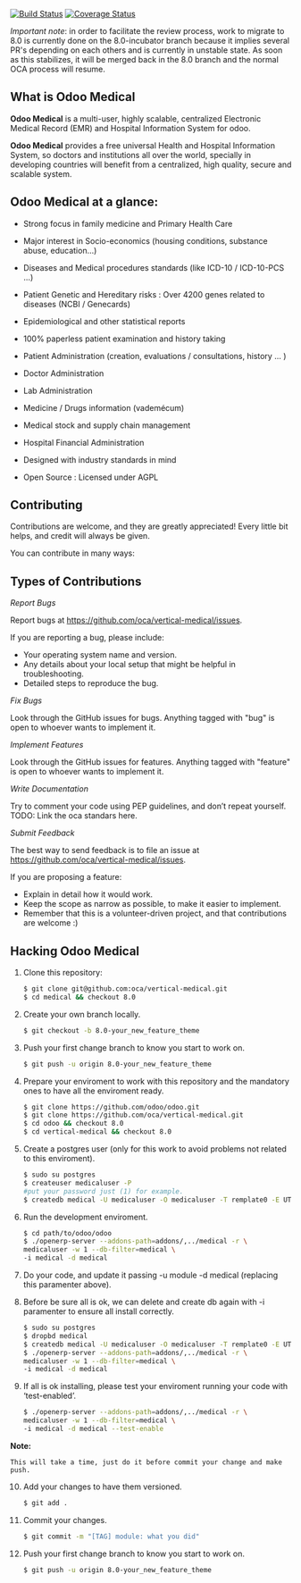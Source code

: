 [![Build Status](https://travis-ci.org/OCA/vertical-medical.svg?branch=8.0)](https://travis-ci.org/OCA/vertical-medical)
[![Coverage Status](https://coveralls.io/repos/OCA/vertical-medical/badge.png?branch=8.0)](https://coveralls.io/r/OCA/vertical-medical?branch=8.0)

*Important note*: in order to facilitate the review process, work to migrate to 8.0 is currently done on the 8.0-incubator branch because it implies several PR's depending on each others and is currently in unstable state. As soon as this stabilizes, it will be merged back in the 8.0 branch and the normal OCA process will resume.

What is Odoo Medical
---

**Odoo Medical** is a multi-user, highly scalable, centralized Electronic Medical
Record (EMR) and Hospital Information System for odoo.

**Odoo Medical** provides a free universal Health and Hospital Information System,
so doctors and institutions all over the world, specially in developing
countries will benefit from a centralized, high quality, secure and scalable
system.

Odoo Medical at a glance:
---

- Strong focus in family medicine and Primary Health Care

- Major interest in Socio-economics (housing conditions, substance abuse,
education...)

- Diseases and Medical procedures standards (like ICD-10 / ICD-10-PCS ...)

- Patient Genetic and Hereditary risks : Over 4200 genes related to
diseases (NCBI / Genecards)

- Epidemiological and other statistical reports

- 100% paperless patient examination and history taking

- Patient Administration
(creation, evaluations / consultations, history ... )

- Doctor Administration

- Lab Administration

- Medicine / Drugs information (vademécum)

- Medical stock and supply chain management

- Hospital Financial Administration

- Designed with industry standards in mind

- Open Source : Licensed under AGPL


Contributing
---

Contributions are welcome, and they are greatly appreciated! Every
little bit helps, and credit will always be given. 

You can contribute in many ways:

Types of Contributions
---

*Report Bugs*

Report bugs at https://github.com/oca/vertical-medical/issues.

If you are reporting a bug, please include:

- Your operating system name and version.
- Any details about your local setup that might be helpful in troubleshooting.
- Detailed steps to reproduce the bug.

*Fix Bugs*

Look through the GitHub issues for bugs. Anything tagged with "bug"
is open to whoever wants to implement it.

*Implement Features*

Look through the GitHub issues for features. Anything tagged with "feature"
is open to whoever wants to implement it.

*Write Documentation*

Try to comment your code using PEP guidelines, and don’t repeat yourself.
TODO: Link the oca standars here.

*Submit Feedback*

The best way to send feedback is to file an issue at https://github.com/oca/vertical-medical/issues.

If you are proposing a feature:

* Explain in detail how it would work.
* Keep the scope as narrow as possible, to make it easier to implement.
* Remember that this is a volunteer-driven project, and that contributions
  are welcome :)

Hacking Odoo Medical
---

1. Clone this repository:

    ```bash
    $ git clone git@github.com:oca/vertical-medical.git
    $ cd medical && checkout 8.0
    ```

2. Create your own branch locally.

    ```bash
    $ git checkout -b 8.0-your_new_feature_theme
    ```

3. Push your first change branch to know you start to work on.

    ```bash
    $ git push -u origin 8.0-your_new_feature_theme
    ```

4. Prepare your enviroment to work with this repository and the mandatory ones to have all the enviroment ready.

    ```bash
    $ git clone https://github.com/odoo/odoo.git
    $ git clone https://github.com/oca/vertical-medical.git
    $ cd odoo && checkout 8.0
    $ cd vertical-medical && checkout 8.0
    ```

5. Create a postgres user (only for this work to avoid problems not related to this enviroment).

    ```bash
    $ sudo su postgres
    $ createuser medicaluser -P
    #put your password just (1) for example.
    $ createdb medical -U medicaluser -O medicaluser -T remplate0 -E UTF8
    ```

6. Run the development enviroment.

    ```bash
    $ cd path/to/odoo/odoo
    $ ./openerp-server --addons-path=addons/,../medical -r \
    medicaluser -w 1 --db-filter=medical \
    -i medical -d medical
    ```

7. Do your code, and update it passing -u module -d medical (replacing this paramenter above).

8. Before be sure all is ok, we can delete and create db again with -i
   paramenter to ensure all install correctly.

    ```bash
    $ sudo su postgres
    $ dropbd medical
    $ createdb medical -U medicaluser -O medicaluser -T remplate0 -E UTF8
    $ ./openerp-server --addons-path=addons/,../medical -r \
    medicaluser -w 1 --db-filter=medical \
    -i medical -d medical
    ```

9. If all is ok installing, please test your enviroment running your code with ‘test-enabled’.

    ```bash
    $ ./openerp-server --addons-path=addons/,../medical -r \
    medicaluser -w 1 --db-filter=medical \
    -i medical -d medical --test-enable
    ```

**Note:**

    This will take a time, just do it before commit your change and make push.

10. Add your changes to have them versioned.

    ```bash
    $ git add .
    ```

11. Commit your changes.

    ```bash
    $ git commit -m "[TAG] module: what you did"
    ```

12. Push your first change branch to know you start to work on.

    ```bash
    $ git push -u origin 8.0-your_new_feature_theme
    ```

